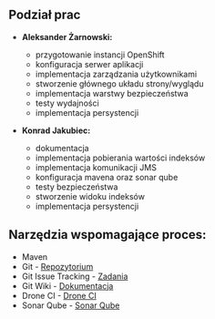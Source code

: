 ## Podział prac

* **Aleksander Żarnowski:**
  * przygotowanie instancji OpenShift
  * konfiguracja serwer aplikacji 
  * implementacja zarządzania użytkownikami
  * stworzenie głównego układu strony/wyglądu
  * implementacja warstwy bezpieczeństwa
  * testy wydajności
  * implementacja persystencji


* **Konrad Jakubiec:**
  * dokumentacja
  * implementacja pobierania wartości indeksów
  * implementacja komunikacji JMS
  * konfiguracja mavena oraz sonar qube 
  * testy bezpieczeństwa
  * stworzenie widoku indeksów
  * implementacja persystencji
  

## Narzędzia wspomagające proces:

* Maven
* Git - [Repozytorium](https://github.com/jakubiec/stock-indexes-service)
* Git Issue Tracking - [Zadania](https://github.com/jakubiec/stock-indexes-service/issues)
* Git Wiki - [Dokumentacja](https://github.com/jakubiec/stock-indexes-service/wiki)
* Drone CI - [Drone CI](https://drone.io/github.com/jakubiec/stock-indexes-service)
* Sonar Qube - [Sonar Qube](http://sonar-stockindexes.rhcloud.com)
